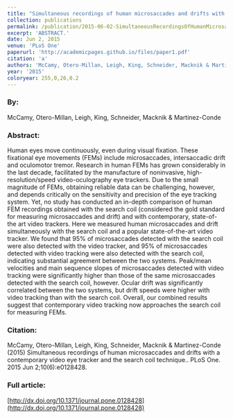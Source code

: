 ```yaml
---
title: "Simultaneous recordings of human microsaccades and drifts with a contemporary video eye tracker and the search coil technique."
collection: publications
permalink: /publication/2015-06-02-SimultaneousRecordingsOfHumanMicrosaccadesAndDriftsWithAContemp
excerpt: 'ABSTRACT.'
date: Jun 2, 2015
venue: 'PLoS One'
paperurl: 'http://academicpages.github.io/files/paper1.pdf'
citation: 'a'
authors: 'McCamy, Otero-Millan, Leigh, King, Schneider, Macknik & Martinez-Conde'
year: '2015'
coloryear: 255,0,26,0.2
---
```


### By: 
McCamy, Otero-Millan, Leigh, King, Schneider, Macknik & Martinez-Conde

### Abstract: 
Human eyes move continuously, even during visual fixation. These fixational eye movements (FEMs) include microsaccades, intersaccadic drift and oculomotor tremor. Research in human FEMs has grown considerably in the last decade, facilitated by the manufacture of noninvasive, high-resolution/speed video-oculography eye trackers. Due to the small magnitude of FEMs, obtaining reliable data can be challenging, however, and depends critically on the sensitivity and precision of the eye tracking system. Yet, no study has conducted an in-depth comparison of human FEM recordings obtained with the search coil (considered the gold standard for measuring microsaccades and drift) and with contemporary, state-of-the art video trackers. Here we measured human microsaccades and drift simultaneously with the search coil and a popular state-of-the-art video tracker. We found that 95% of microsaccades detected with the search coil were also detected with the video tracker, and 95% of microsaccades detected with video tracking were also detected with the search coil, indicating substantial agreement between the two systems. Peak/mean velocities and main sequence slopes of microsaccades detected with video tracking were significantly higher than those of the same microsaccades detected with the search coil, however. Ocular drift was significantly correlated between the two systems, but drift speeds were higher with video tracking than with the search coil. Overall, our combined results suggest that contemporary video tracking now approaches the search coil for measuring FEMs.

### Citation: 
McCamy, Otero-Millan, Leigh, King, Schneider, Macknik & Martinez-Conde (2015) Simultaneous recordings of human microsaccades and drifts with a contemporary video eye tracker and the search coil technique.. PLoS One. 2015 Jun 2;10(6):e0128428. 

### Full article: 
[http://dx.doi.org/10.1371/journal.pone.0128428](http://dx.doi.org/10.1371/journal.pone.0128428)
